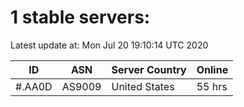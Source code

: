 # 1 stable servers:

Latest update at: Mon Jul 20 19:10:14 UTC 2020

| ID | ASN | Server Country | Online |
| -- | --- | -------------- | ------ |
| #.AA0D | AS9009 | United States | 55 hrs |

